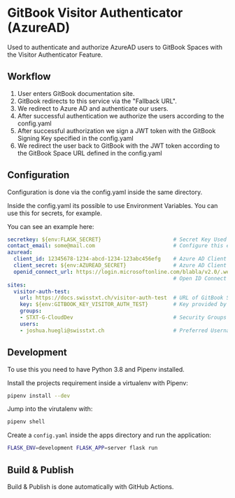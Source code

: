 # GitBook Visitor Authenticator (AzureAD)

Used to authenticate and authorize AzureAD users to GitBook Spaces with the Visitor Authenticator Feature.

## Workflow

1. User enters GitBook documentation site.
2. GitBook redirects to this service via the "Fallback URL".
3. We redirect to Azure AD and authenticate our users.
4. After successful authentication we authorize the users according to the config.yaml
5. After successful authorization we sign a JWT token with the GitBook Signing Key specified in the config.yaml
6. We redirect the user back to GitBook with the JWT token according to the GitBook Space URL defined in the config.yaml

## Configuration

Configuration is done via the config.yaml inside the same directory.

Inside the config.yaml its possible to use Environment Variables. You can use this for secrets, for example.

You can see an example here:

```yaml
secretkey: ${env:FLASK_SECRET}                       # Secret Key Used for Session Cookie Signing
contact_email: some@mail.com                         # Configure this email for Error Messages (ex. 403)
azuread:
  client_id: 12345678-1234-abcd-1234-123abc456efg    # Azure AD Client ID
  client_secret: ${env:AZUREAD_SECRET}               # Azure AD Client Secret
  openid_connect_url: https://login.microsoftonline.com/blabla/v2.0/.well-known/openid-configuration
                                                     # Open ID Connect URL from you Azure AD App
sites:
  visitor-auth-test:
    url: https://docs.swisstxt.ch/visitor-auth-test  # URL of GitBook Space
    key: ${env:GITBOOK_KEY_VISITOR_AUTH_TEST}        # Key provided by GitBook Visitor Authentication Feature
    groups:
    - STXT-G-CloudDev                                # Security Groups that are allowed as Readers
    users:
    - joshua.huegli@swisstxt.ch                      # Preferred Usernames (E-Mails) that are allowed as Readers
```

## Development

To use this you need to have Python 3.8 and Pipenv installed.

Install the projects requirement inside a virtualenv with Pipenv:

```bash
pipenv install --dev
```

Jump into the virutalenv with:

```bash
pipenv shell
```

Create a `config.yaml` inside the apps directory and run the application:

```bash
FLASK_ENV=development FLASK_APP=server flask run
```

## Build & Publish

Build & Publish is done automatically with GitHub Actions.
